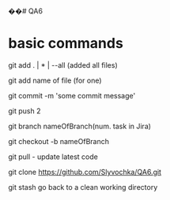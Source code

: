 ��# QA6

# basic commands
  git add . | * | --all (added all files)
  
  git add name of file (for one)
  
  git commit -m 'some commit message'
  
  git push 2
  
  git branch nameOfBranch(num. task in Jira)
  
  git checkout -b nameOfBranch
  
  git pull - update latest code
  
  git clone https://github.com/Slyvochka/QA6.git
  
  git stash go back to a clean working directory
